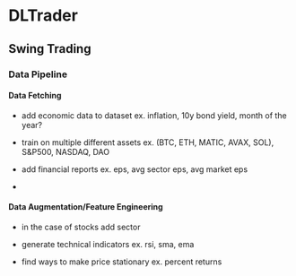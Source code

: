 # DLTrader

## Swing Trading

### Data Pipeline

#### Data Fetching

- add economic data to dataset
ex. inflation, 10y bond yield, month of the year?

- train on multiple different assets
ex. (BTC, ETH, MATIC, AVAX, SOL), S&P500, NASDAQ, DAO


- add financial reports
ex. eps, avg sector eps, avg market eps

- 

#### Data Augmentation/Feature Engineering

- in the case of stocks add sector

- generate technical indicators
ex. rsi, sma, ema

- find ways to make price stationary
ex. percent returns

